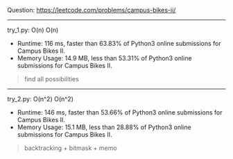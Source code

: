 Question: https://leetcode.com/problems/campus-bikes-ii/

---

try_1.py: O(n) O(n)

* Runtime: 116 ms, faster than 63.83% of Python3 online submissions for Campus Bikes II.
* Memory Usage: 14.9 MB, less than 53.31% of Python3 online submissions for Campus Bikes II.

> find all possibilities

---

try_2.py: O(n^2) O(n^2)

* Runtime: 146 ms, faster than 53.66% of Python3 online submissions for Campus Bikes II.
* Memory Usage: 15.1 MB, less than 28.88% of Python3 online submissions for Campus Bikes II.

> backtracking + bitmask + memo
